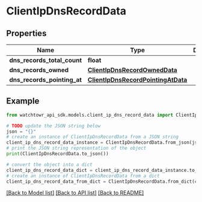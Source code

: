 # ClientIpDnsRecordData


## Properties

Name | Type | Description | Notes
------------ | ------------- | ------------- | -------------
**dns_records_total_count** | **float** |  | 
**dns_records_owned** | [**ClientIpDnsRecordOwnedData**](ClientIpDnsRecordOwnedData.md) |  | 
**dns_records_pointing_at** | [**ClientIpDnsRecordPointingAtData**](ClientIpDnsRecordPointingAtData.md) |  | 

## Example

```python
from watchtowr_api_sdk.models.client_ip_dns_record_data import ClientIpDnsRecordData

# TODO update the JSON string below
json = "{}"
# create an instance of ClientIpDnsRecordData from a JSON string
client_ip_dns_record_data_instance = ClientIpDnsRecordData.from_json(json)
# print the JSON string representation of the object
print(ClientIpDnsRecordData.to_json())

# convert the object into a dict
client_ip_dns_record_data_dict = client_ip_dns_record_data_instance.to_dict()
# create an instance of ClientIpDnsRecordData from a dict
client_ip_dns_record_data_from_dict = ClientIpDnsRecordData.from_dict(client_ip_dns_record_data_dict)
```
[[Back to Model list]](../README.md#documentation-for-models) [[Back to API list]](../README.md#documentation-for-api-endpoints) [[Back to README]](../README.md)


